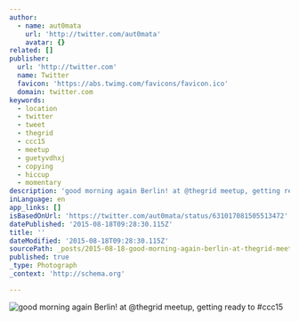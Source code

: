 ```yaml
---
author:
  - name: aut0mata
    url: 'http://twitter.com/aut0mata'
    avatar: {}
related: []
publisher:
  url: 'http://twitter.com'
  name: Twitter
  favicon: 'https://abs.twimg.com/favicons/favicon.ico'
  domain: twitter.com
keywords:
  - location
  - twitter
  - tweet
  - thegrid
  - ccc15
  - meetup
  - guetyvdhxj
  - copying
  - hiccup
  - momentary
description: 'good morning again Berlin! at @thegrid meetup, getting ready to #ccc15'
inLanguage: en
app_links: []
isBasedOnUrl: 'https://twitter.com/aut0mata/status/631017081505513472'
datePublished: '2015-08-18T09:28:30.115Z'
title: ''
dateModified: '2015-08-18T09:28:30.115Z'
sourcePath: _posts/2015-08-18-good-morning-again-berlin-at-thegrid-meetup-getting-ready.md
published: true
_type: Photograph
_context: 'http://schema.org'

---
```

![good morning again Berlin&excl; at &commat;thegrid meetup&comma; getting ready to &num;ccc15](https://pbs.twimg.com/media/CMHSo1BWgAA9nil.jpg:large)